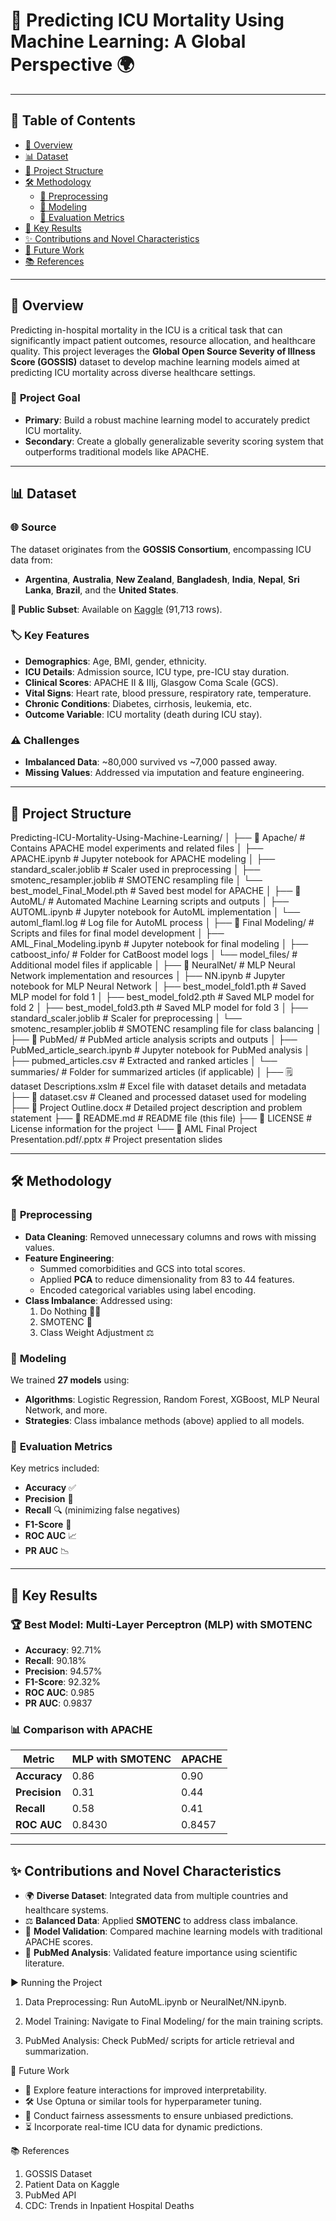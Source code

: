 # 🏥 Predicting ICU Mortality Using Machine Learning: A Global Perspective 🌍

---

## 📑 Table of Contents
- [📖 Overview](#-overview)
- [📊 Dataset](#-dataset)
- [📂 Project Structure](#-project-structure)
- [🛠️ Methodology](#️-methodology)
  - [🧹 Preprocessing](#-preprocessing)
  - [🤖 Modeling](#-modeling)
  - [📏 Evaluation Metrics](#-evaluation-metrics)
- [🎯 Key Results](#-key-results)
- [✨ Contributions and Novel Characteristics](#-contributions-and-novel-characteristics)
- [🔮 Future Work](#-future-work)
- [📚 References](#-references)

---

## 📖 Overview
Predicting in-hospital mortality in the ICU is a critical task that can significantly impact patient outcomes, resource allocation, and healthcare quality. This project leverages the **Global Open Source Severity of Illness Score (GOSSIS)** dataset to develop machine learning models aimed at predicting ICU mortality across diverse healthcare settings.

### 🎯 **Project Goal**
- **Primary**: Build a robust machine learning model to accurately predict ICU mortality.
- **Secondary**: Create a globally generalizable severity scoring system that outperforms traditional models like APACHE.

---

## 📊 Dataset
### 🌐 **Source**
The dataset originates from the **GOSSIS Consortium**, encompassing ICU data from:
- **Argentina**, **Australia**, **New Zealand**, **Bangladesh**, **India**, **Nepal**, **Sri Lanka**, **Brazil**, and the **United States**.

**💾 Public Subset**: Available on [Kaggle](https://www.kaggle.com/datasets/mitishaagarwal/patient/data) (91,713 rows).

### 🏷️ **Key Features**
- **Demographics**: Age, BMI, gender, ethnicity.
- **ICU Details**: Admission source, ICU type, pre-ICU stay duration.
- **Clinical Scores**: APACHE II & IIIj, Glasgow Coma Scale (GCS).
- **Vital Signs**: Heart rate, blood pressure, respiratory rate, temperature.
- **Chronic Conditions**: Diabetes, cirrhosis, leukemia, etc.
- **Outcome Variable**: ICU mortality (death during ICU stay).

### ⚠️ **Challenges**
- **Imbalanced Data**: ~80,000 survived vs ~7,000 passed away.
- **Missing Values**: Addressed via imputation and feature engineering.

---

## 📂 Project Structure

Predicting-ICU-Mortality-Using-Machine-Learning/
│
├── 📁 Apache/                   # Contains APACHE model experiments and related files
│   ├── APACHE.ipynb             # Jupyter notebook for APACHE modeling
│   ├── standard_scaler.joblib   # Scaler used in preprocessing
│   ├── smotenc_resampler.joblib # SMOTENC resampling file
│   └── best_model_Final_Model.pth  # Saved best model for APACHE
│
├── 📁 AutoML/                   # Automated Machine Learning scripts and outputs
│   ├── AUTOML.ipynb             # Jupyter notebook for AutoML implementation
│   └── automl_flaml.log         # Log file for AutoML process
│
├── 📁 Final Modeling/           # Scripts and files for final model development
│   ├── AML_Final_Modeling.ipynb # Jupyter notebook for final modeling
│   ├── catboost_info/           # Folder for CatBoost model logs
│   └── model_files/             # Additional model files if applicable
│
├── 📁 NeuralNet/                # MLP Neural Network implementation and resources
│   ├── NN.ipynb                 # Jupyter notebook for MLP Neural Network
│   ├── best_model_fold1.pth     # Saved MLP model for fold 1
│   ├── best_model_fold2.pth     # Saved MLP model for fold 2
│   ├── best_model_fold3.pth     # Saved MLP model for fold 3
│   ├── standard_scaler.joblib   # Scaler for preprocessing
│   └── smotenc_resampler.joblib # SMOTENC resampling file for class balancing
│
├── 📁 PubMed/                   # PubMed article analysis scripts and outputs
│   ├── PubMed_article_search.ipynb # Jupyter notebook for PubMed analysis
│   ├── pubmed_articles.csv      # Extracted and ranked articles
│   └── summaries/               # Folder for summarized articles (if applicable)
│
├── 🗒️ dataset Descriptions.xslm  # Excel file with dataset details and metadata
├── 📄 dataset.csv               # Cleaned and processed dataset used for modeling
├── 📄 Project Outline.docx      # Detailed project description and problem statement
├── 📖 README.md                 # README file (this file)
├── 📜 LICENSE                   # License information for the project
└── 📄 AML Final Project Presentation.pdf/.pptx # Project presentation slides

---

## 🛠️ Methodology

### 🧹 **Preprocessing**
- **Data Cleaning**: Removed unnecessary columns and rows with missing values.
- **Feature Engineering**:
  - Summed comorbidities and GCS into total scores.
  - Applied **PCA** to reduce dimensionality from 83 to 44 features.
  - Encoded categorical variables using label encoding.
- **Class Imbalance**: Addressed using:
  1. Do Nothing 🙅‍♂️
  2. SMOTENC 🔄
  3. Class Weight Adjustment ⚖️

### 🤖 **Modeling**
We trained **27 models** using:
- **Algorithms**: Logistic Regression, Random Forest, XGBoost, MLP Neural Network, and more.
- **Strategies**: Class imbalance methods (above) applied to all models.

### 📏 **Evaluation Metrics**
Key metrics included:
- **Accuracy** ✅
- **Precision** 🎯
- **Recall** 🔍 (minimizing false negatives)
- **F1-Score** 🤝
- **ROC AUC** 📈
- **PR AUC** 📉

---

## 🎯 Key Results

### 🏆 **Best Model**: Multi-Layer Perceptron (MLP) with SMOTENC
- **Accuracy**: 92.71%  
- **Recall**: 90.18%  
- **Precision**: 94.57%  
- **F1-Score**: 92.32%  
- **ROC AUC**: 0.985  
- **PR AUC**: 0.9837  

### 📊 Comparison with APACHE
| Metric        | MLP with SMOTENC | APACHE |
|---------------|------------------|--------|
| **Accuracy**  | 0.86             | 0.90   |
| **Precision** | 0.31             | 0.44   |
| **Recall**    | 0.58             | 0.41   |
| **ROC AUC**   | 0.8430           | 0.8457 |

---

## ✨ Contributions and Novel Characteristics
- 🌍 **Diverse Dataset**: Integrated data from multiple countries and healthcare systems.
- ⚖️ **Balanced Data**: Applied **SMOTENC** to address class imbalance.
- 🤝 **Model Validation**: Compared machine learning models with traditional APACHE scores.
- 📖 **PubMed Analysis**: Validated feature importance using scientific literature.


▶️ Running the Project
	
1.	Data Preprocessing:	Run AutoML.ipynb or NeuralNet/NN.ipynb.
	
2.	Model Training:	Navigate to Final Modeling/ for the main training scripts.
	
3.	PubMed Analysis:	Check PubMed/ scripts for article retrieval and summarization.

🔮 Future Work
-	🌟 Explore feature interactions for improved interpretability.
-	🛠️ Use Optuna or similar tools for hyperparameter tuning.
-	🤝 Conduct fairness assessments to ensure unbiased predictions.
-	⏳ Incorporate real-time ICU data for dynamic predictions.

📚 References
1.	GOSSIS Dataset
2.	Patient Data on Kaggle
3.	PubMed API
4.	CDC: Trends in Inpatient Hospital Deaths

